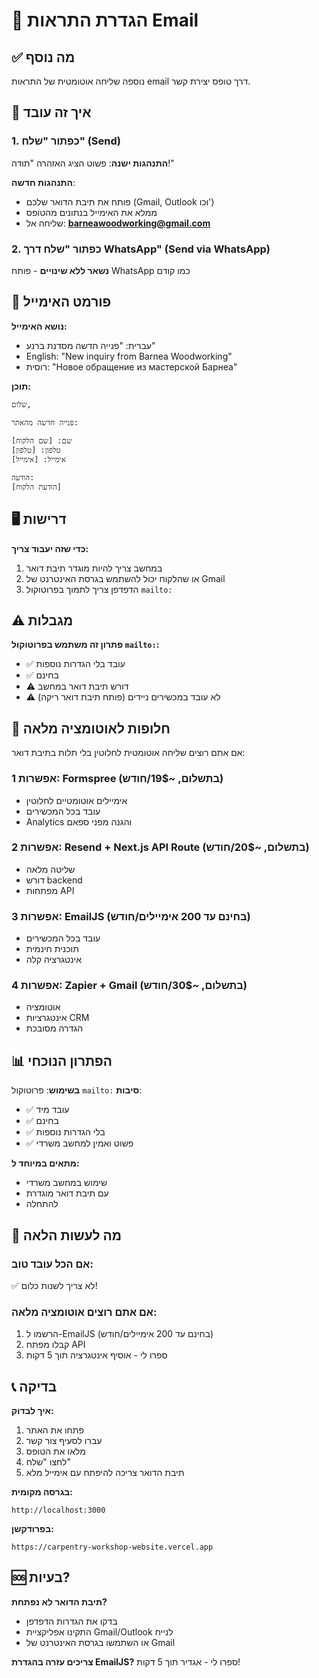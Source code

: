 # 📧 הגדרת התראות Email

## ✅ מה נוסף

נוספה שליחה אוטומטית של התראות email דרך טופס יצירת קשר.

## 🎯 איך זה עובד

### 1. כפתור "שלח" (Send)
**התנהגות ישנה**: פשוט הציג האזהרה "תודה!"

**התנהגות חדשה**: 
- פותח את תיבת הדואר שלכם (Gmail, Outlook וכו')
- ממלא את האימייל בנתונים מהטופס
- שליחה אל: **barneawoodworking@gmail.com**

### 2. כפתור "שלח דרך WhatsApp" (Send via WhatsApp)
**נשאר ללא שינויים** - פותח WhatsApp כמו קודם

## 📝 פורמט האימייל

**נושא האימייל:**
- עברית: "פנייה חדשה מסדנת ברנע"
- English: "New inquiry from Barnea Woodworking"
- רוסית: "Новое обращение из мастерской Барнеа"

**תוכן:**
```
שלום,

פנייה חדשה מהאתר:

שם: [שם הלקוח]
טלפון: [טלפון]
אימייל: [אימייל]

הודעה:
[הודעת הלקוח]
```

## 🖥️ דרישות

**כדי שזה יעבוד צריך:**
1. במחשב צריך להיות מוגדר תיבת דואר
2. או שהלקוח יכול להשתמש בגרסת האינטרנט של Gmail
3. הדפדפן צריך לתמוך בפרוטוקול `mailto:`

## ⚠️ מגבלות

**פתרון זה משתמש בפרוטוקול `mailto:`:**
- ✅ עובד בלי הגדרות נוספות
- ✅ בחינם
- ⚠️ דורש תיבת דואר במחשב
- ⚠️ לא עובד במכשירים ניידים (פותח תיבת דואר ריקה)

## 🚀 חלופות לאוטומציה מלאה

אם אתם רוצים שליחה אוטומטית לחלוטין בלי תלות בתיבת דואר:

### אפשרות 1: Formspree (בתשלום, ~19$/חודש)
- אימיילים אוטומטיים לחלוטין
- עובד בכל המכשירים
- Analytics והגנה מפני ספאם

### אפשרות 2: Resend + Next.js API Route (בתשלום, ~20$/חודש)
- שליטה מלאה
- דורש backend
- מפתחות API

### אפשרות 3: EmailJS (בחינם עד 200 אימיילים/חודש)
- עובד בכל המכשירים
- תוכנית חינמית
- אינטגרציה קלה

### אפשרות 4: Zapier + Gmail (בתשלום, ~30$/חודש)
- אוטומציה
- אינטגרציות CRM
- הגדרה מסובכת

## 📊 הפתרון הנוכחי

**בשימוש**: פרוטוקול `mailto:`
**סיבות**:
- ✅ עובד מיד
- ✅ בחינם
- ✅ בלי הגדרות נוספות
- ✅ פשוט ואמין למחשב משרדי

**מתאים במיוחד ל:**
- שימוש במחשב משרדי
- עם תיבת דואר מוגדרת
- להתחלה

## 🔄 מה לעשות הלאה

### אם הכל עובד טוב:
✅ לא צריך לשנות כלום!

### אם אתם רוצים אוטומציה מלאה:
1. הרשמו ל-EmailJS (בחינם עד 200 אימיילים/חודש)
2. קבלו מפתח API
3. ספרו לי - אוסיף אינטגרציה תוך 5 דקות

## 📞 בדיקה

**איך לבדוק:**
1. פתחו את האתר
2. עברו לסעיף צור קשר
3. מלאו את הטופס
4. לחצו "שלח"
5. תיבת הדואר צריכה להיפתח עם אימייל מלא

**בגרסה מקומית:**
```
http://localhost:3000
```

**בפרודקשן:**
```
https://carpentry-workshop-website.vercel.app
```

## 🆘 בעיות?

**תיבת הדואר לא נפתחת?**
- בדקו את הגדרות הדפדפן
- התקינו אפליקציית Gmail/Outlook לנייח
- או השתמשו בגרסת האינטרנט של Gmail

**צריכים עזרה בהגדרת EmailJS?**
ספרו לי - אגדיר תוך 5 דקות!

